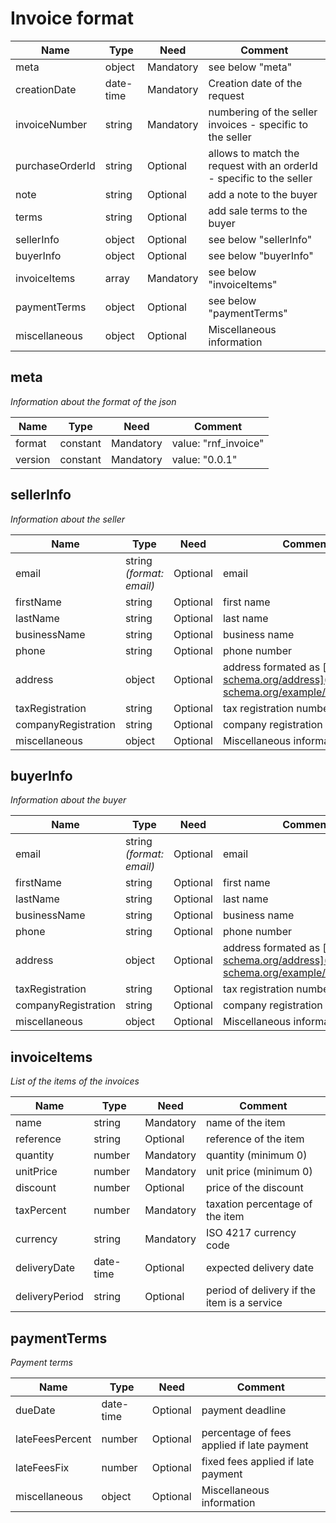 # Invoice format

| Name | Type | Need | Comment |
| ------------ | ------------ | ------------ | ------------ |
| meta |  object | Mandatory | see below "meta" |
| creationDate | date-time | Mandatory | Creation date of the request |
| invoiceNumber | string | Mandatory | numbering of the seller invoices - specific to the seller |
| purchaseOrderId | string | Optional | allows to match the request with an orderId -  specific to the seller |
| note | string | Optional | add a note to the buyer |
| terms | string | Optional | add sale terms to the buyer |
| sellerInfo | object | Optional | see below "sellerInfo" |
| buyerInfo | object | Optional | see below "buyerInfo" |
| invoiceItems | array | Mandatory | see below "invoiceItems" |
| paymentTerms | object | Optional | see below "paymentTerms" |
| miscellaneous | object | Optional | Miscellaneous information |


## meta

*Information about the format of the json*

| Name | Type | Need | Comment |
| ------------ | ------------ | ------------ | ------------ |
| format |  constant | Mandatory | value: "rnf_invoice" |
| version |  constant | Mandatory | value: "0.0.1"|


## sellerInfo

*Information about the seller*

| Name | Type | Need | Comment |
| ------------ | ------------ | ------------ | ------------ |
| email | string _(format: email)_ | Optional | email |
| firstName | string | Optional | first name |
| lastName | string | Optional | last name |
| businessName | string | Optional | business name |
| phone | string | Optional | phone number |
| address | object | Optional | address formated as [http://json-schema.org/address](http://json-schema.org/example/address.json) |
| taxRegistration | string | Optional | tax registration number |
| companyRegistration | string | Optional | company registration number |
| miscellaneous | object | Optional | Miscellaneous information |


## buyerInfo

*Information about the buyer*

| Name | Type | Need | Comment |
| ------------ | ------------ | ------------ | ------------ |
| email | string _(format: email)_ | Optional | email |
| firstName | string | Optional | first name |
| lastName | string | Optional | last name |
| businessName | string | Optional | business name |
| phone | string | Optional | phone number |
| address | object | Optional | address formated as [http://json-schema.org/address](http://json-schema.org/example/address.json) |
| taxRegistration | string | Optional | tax registration number |
| companyRegistration | string | Optional | company registration number |
| miscellaneous | object | Optional | Miscellaneous information |


## invoiceItems

*List of the items of the invoices*

| Name | Type | Need | Comment |
| ------------ | ------------ | ------------ | ------------ |
| name | string | Mandatory | name of the item |
| reference | string | Optional | reference of the item |
| quantity | number | Mandatory | quantity (minimum 0) |
| unitPrice | number | Mandatory | unit price (minimum 0) |
| discount | number | Optional | price of the discount |
| taxPercent | number | Mandatory | taxation percentage of the item |
| currency | string | Mandatory | ISO 4217 currency code |
| deliveryDate | date-time | Optional | expected delivery date |
| deliveryPeriod | string | Optional | period of delivery if the item is a service |


## paymentTerms

*Payment terms*

| Name | Type | Need | Comment |
| ------------ | ------------ | ------------ | ------------ |
| dueDate | date-time | Optional | payment deadline |
| lateFeesPercent | number | Optional | percentage of fees applied if late payment |
| lateFeesFix | number | Optional | fixed fees applied if late payment |
| miscellaneous | object | Optional | Miscellaneous information |

